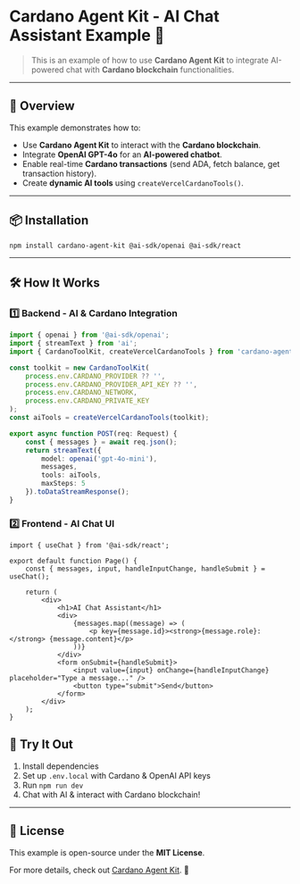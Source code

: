 # **Cardano Agent Kit - AI Chat Assistant Example 🚀**  
> This is an example of how to use **Cardano Agent Kit** to integrate AI-powered chat with **Cardano blockchain** functionalities.

---

## 📌 **Overview**
This example demonstrates how to:
- Use **Cardano Agent Kit** to interact with the **Cardano blockchain**.
- Integrate **OpenAI GPT-4o** for an **AI-powered chatbot**.
- Enable real-time **Cardano transactions** (send ADA, fetch balance, get transaction history).
- Create **dynamic AI tools** using `createVercelCardanoTools()`.

---

## 📦 **Installation**
```sh
npm install cardano-agent-kit @ai-sdk/openai @ai-sdk/react
```

---

## 🛠 **How It Works**
### **1️⃣ Backend - AI & Cardano Integration**
```ts
import { openai } from '@ai-sdk/openai';
import { streamText } from 'ai';
import { CardanoToolKit, createVercelCardanoTools } from 'cardano-agent-kit';

const toolkit = new CardanoToolKit(
    process.env.CARDANO_PROVIDER ?? '',
    process.env.CARDANO_PROVIDER_API_KEY ?? '',
    process.env.CARDANO_NETWORK,
    process.env.CARDANO_PRIVATE_KEY
);
const aiTools = createVercelCardanoTools(toolkit);

export async function POST(req: Request) {
    const { messages } = await req.json();
    return streamText({
        model: openai('gpt-4o-mini'),
        messages,
        tools: aiTools,
        maxSteps: 5
    }).toDataStreamResponse();
}
```

### **2️⃣ Frontend - AI Chat UI**
```tsx
import { useChat } from '@ai-sdk/react';

export default function Page() {
    const { messages, input, handleInputChange, handleSubmit } = useChat();

    return (
        <div>
            <h1>AI Chat Assistant</h1>
            <div>
                {messages.map((message) => (
                    <p key={message.id}><strong>{message.role}:</strong> {message.content}</p>
                ))}
            </div>
            <form onSubmit={handleSubmit}>
                <input value={input} onChange={handleInputChange} placeholder="Type a message..." />
                <button type="submit">Send</button>
            </form>
        </div>
    );
}
```


## 🚀 **Try It Out**
1. Install dependencies  
2. Set up `.env.local` with Cardano & OpenAI API keys  
3. Run `npm run dev`  
4. Chat with AI & interact with Cardano blockchain!  

---

## 📜 **License**
This example is open-source under the **MIT License**.  

For more details, check out [Cardano Agent Kit](https://github.com/thanhngoc541/cardano-agent-kit). 🚀
